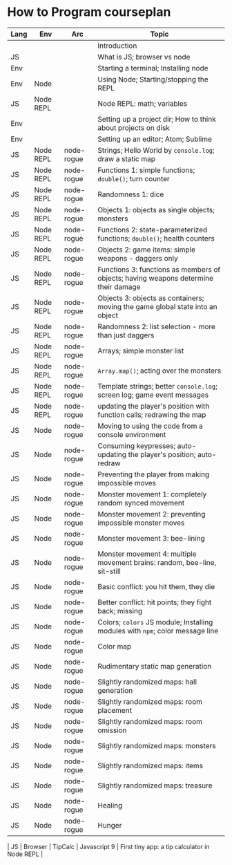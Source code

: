 # How to Program courseplan

| Lang | Env | Arc | Topic |
|------|-----|-----|-------|
| | | | Introduction |
| JS | | | What is JS; browser vs node | 
| Env | | | Starting a terminal; Installing node |
| Env | Node | | Using Node; Starting/stopping the REPL |
| JS | Node REPL | | Node REPL: math; variables | 
| Env | | | Setting up a project dir; How to think about projects on disk |
| Env | | | Setting up an editor; Atom; Sublime |
| JS | Node REPL | node-rogue | Strings; Hello World by `console.log`; draw a static map | 
| JS | Node REPL | node-rogue | Functions 1: simple functions; `double()`; turn counter | 
| JS | Node REPL | node-rogue | Randomness 1: dice |
| JS | Node REPL | node-rogue | Objects 1: objects as single objects; monsters |
| JS | Node REPL | node-rogue | Functions 2: state-parameterized functions; `double()`; health counters | 
| JS | Node REPL | node-rogue | Objects 2: game items: simple weapons - daggers only |
| JS | Node REPL | node-rogue | Functions 3: functions as members of objects; having weapons determine their damage | 
| JS | Node REPL | node-rogue | Objects 3: objects as containers; moving the game global state into an object |
| JS | Node REPL | node-rogue | Randomness 2: list selection - more than just daggers |
| JS | Node REPL | node-rogue | Arrays; simple monster list |
| JS | Node REPL | node-rogue | `Array.map()`; acting over the monsters |
| JS | Node REPL | node-rogue | Template strings; better `console.log`; screen log; game event messages | 
| JS | Node REPL | node-rogue | updating the player's position with function calls; redrawing the map | 
| JS | Node | node-rogue | Moving to using the code from a console environment | 
| JS | Node | node-rogue | Consuming keypresses; auto-updating the player's position; auto-redraw | 
| JS | Node | node-rogue | Preventing the player from making impossible moves | 
| JS | Node | node-rogue | Monster movement 1: completely random synced movement | 
| JS | Node | node-rogue | Monster movement 2: preventing impossible monster moves | 
| JS | Node | node-rogue | Monster movement 3: bee-lining |
| JS | Node | node-rogue | Monster movement 4: multiple movement brains: random, bee-line, sit-still |
| JS | Node | node-rogue | Basic conflict: you hit them, they die | 
| JS | Node | node-rogue | Better conflict: hit points; they fight back; missing | 
| JS | Node | node-rogue | Colors; `colors` JS module; Installing modules with `npm`; color message line | 
| JS | Node | node-rogue | Color map |
| JS | Node | node-rogue | Rudimentary static map generation | 
| JS | Node | node-rogue | Slightly randomized maps: hall generation | 
| JS | Node | node-rogue | Slightly randomized maps: room placement | 
| JS | Node | node-rogue | Slightly randomized maps: room omission | 
| JS | Node | node-rogue | Slightly randomized maps: monsters | 
| JS | Node | node-rogue | Slightly randomized maps: items | 
| JS | Node | node-rogue | Slightly randomized maps: treasure | 
| JS | Node | node-rogue | Healing | 
| JS | Node | node-rogue | Hunger | 



| JS | Browser | TipCalc | Javascript 9 | First tiny app: a tip calculator in Node REPL | 
